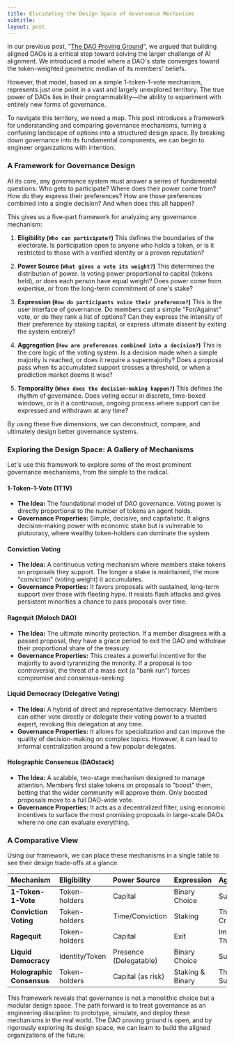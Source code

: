 ```yaml
---
title: Elucidating the Design Space of Governance Mechanisms
subtitle: 
layout: post
---
```


In our previous post, "[The DAO Proving Ground](%7B%7B%20site.baseurl%20%7D%7D/dao-proving-ground/)", we argued that building aligned DAOs is a critical step toward solving the larger challenge of AI alignment. We introduced a model where a DAO's state converges toward the token-weighted geometric median of its members' beliefs.

However, that model, based on a simple 1-token-1-vote mechanism, represents just one point in a vast and largely unexplored territory. The true power of DAOs lies in their programmability—the ability to experiment with entirely new forms of governance.

To navigate this territory, we need a map. This post introduces a framework for understanding and comparing governance mechanisms, turning a confusing landscape of options into a structured design space. By breaking down governance into its fundamental components, we can begin to engineer organizations with intention.

### A Framework for Governance Design

At its core, any governance system must answer a series of fundamental questions: Who gets to participate? Where does their power come from? How do they express their preferences? How are those preferences combined into a single decision? And when does this all happen?

This gives us a five-part framework for analyzing any governance mechanism:

1.  **Eligibility (`Who can participate?`)**
    This defines the boundaries of the electorate. Is participation open to anyone who holds a token, or is it restricted to those with a verified identity or a proven reputation?

2.  **Power Source (`What gives a vote its weight?`)**
    This determines the distribution of power. Is voting power proportional to capital (tokens held), or does each person have equal weight? Does power come from expertise, or from the long-term commitment of one's stake?

3.  **Expression (`How do participants voice their preference?`)**
    This is the user interface of governance. Do members cast a simple "For/Against" vote, or do they rank a list of options? Can they express the intensity of their preference by staking capital, or express ultimate dissent by exiting the system entirely?

4.  **Aggregation (`How are preferences combined into a decision?`)**
    This is the core logic of the voting system. Is a decision made when a simple majority is reached, or does it require a supermajority? Does a proposal pass when its accumulated support crosses a threshold, or when a prediction market deems it wise?

5.  **Temporality (`When does the decision-making happen?`)**
    This defines the rhythm of governance. Does voting occur in discrete, time-boxed windows, or is it a continuous, ongoing process where support can be expressed and withdrawn at any time?

By using these five dimensions, we can deconstruct, compare, and ultimately design better governance systems.

### Exploring the Design Space: A Gallery of Mechanisms

Let's use this framework to explore some of the most prominent governance mechanisms, from the simple to the radical.

#### 1-Token-1-Vote (1T1V)
*   **The Idea:** The foundational model of DAO governance. Voting power is directly proportional to the number of tokens an agent holds.
*   **Governance Properties:** Simple, decisive, and capitalistic. It aligns decision-making power with economic stake but is vulnerable to plutocracy, where wealthy token-holders can dominate the system.

#### Conviction Voting
*   **The Idea:** A continuous voting mechanism where members stake tokens on proposals they support. The longer a stake is maintained, the more "conviction" (voting weight) it accumulates.
*   **Governance Properties:** It favors proposals with sustained, long-term support over those with fleeting hype. It resists flash attacks and gives persistent minorities a chance to pass proposals over time.

#### Ragequit (Moloch DAO)
*   **The Idea:** The ultimate minority protection. If a member disagrees with a passed proposal, they have a grace period to exit the DAO and withdraw their proportional share of the treasury.
*   **Governance Properties:** This creates a powerful incentive for the majority to avoid tyrannizing the minority. If a proposal is too controversial, the threat of a mass exit (a "bank run") forces compromise and consensus-seeking.

#### Liquid Democracy (Delegative Voting)
*   **The Idea:** A hybrid of direct and representative democracy. Members can either vote directly or delegate their voting power to a trusted expert, revoking this delegation at any time.
*   **Governance Properties:** It allows for specialization and can improve the quality of decision-making on complex topics. However, it can lead to informal centralization around a few popular delegates.

#### Holographic Consensus (DAOstack)
*   **The Idea:** A scalable, two-stage mechanism designed to manage attention. Members first stake tokens on proposals to "boost" them, betting that the wider community will approve them. Only boosted proposals move to a full DAO-wide vote.
*   **Governance Properties:** It acts as a decentralized filter, using economic incentives to surface the most promising proposals in large-scale DAOs where no one can evaluate everything.

### A Comparative View

Using our framework, we can place these mechanisms in a single table to see their design trade-offs at a glance.

| Mechanism | Eligibility | Power Source | Expression | Aggregation | Temporality |
| :--- | :--- | :--- | :--- | :--- | :--- |
| **1-Token-1-Vote** | Token-holders | Capital | Binary Choice | Summation | Discrete |
| **Conviction Voting** | Token-holders | Time/Conviction | Staking | Threshold Crossing | Continuous |
| **Ragequit** | Token-holders | Capital | Exit | Implicit Threat | Discrete |
| **Liquid Democracy** | Identity/Token | Presence (Delegatable) | Binary Choice | Summation | Discrete |
| **Holographic Consensus** | Token-holders | Capital (as risk) | Staking & Binary | Threshold & Summation | Two-Stage |

This framework reveals that governance is not a monolithic choice but a modular design space. The path forward is to treat governance as an engineering discipline: to prototype, simulate, and deploy these mechanisms in the real world. The DAO proving ground is open, and by rigorously exploring its design space, we can learn to build the aligned organizations of the future.